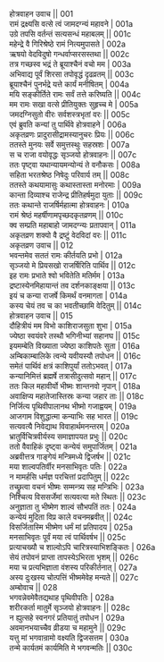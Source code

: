 होत्रवाहन उवाच ||	001    
रामं द्रक्ष्यसि वत्से त्वं जामदग्न्यं महावने |	001a  
उग्रे तपसि वर्तन्तं सत्यसन्धं महाबलम् ||	001c  
महेन्द्रे वै गिरिश्रेष्ठे रामं नित्यमुपासते |	002a  
ऋषयो वेदविदुषो गन्धर्वाप्सरसस्तथा ||	002c  
तत्र गच्छस्व भद्रं ते ब्रूयाश्चैनं वचो मम |	003a  
अभिवाद्य पूर्वं शिरसा तपोवृद्धं दृढव्रतम् ||	003c  
ब्रूयाश्चैनं पुनर्भद्रे यत्ते कार्यं मनीषितम् |	004a  
मयि सङ्कीर्तिते रामः सर्वं तत्ते करिष्यति ||	004c  
मम रामः सखा वत्से प्रीतियुक्तः सुहृच्च मे |	005a  
जमदग्निसुतो वीरः सर्वशस्त्रभृतां वरः ||	005c  
एवं ब्रुवति कन्यां तु पार्थिवे होत्रवाहने |	006a  
अकृतव्रणः प्रादुरासीद्रामस्यानुचरः प्रियः ||	006c  
ततस्ते मुनयः सर्वे समुत्तस्थुः सहस्रशः |	007a  
स च राजा वयोवृद्धः सृञ्जयो होत्रवाहनः ||	007c  
ततः पृष्ट्वा यथान्यायमन्योन्यं ते वनौकसः |	008a  
सहिता भरतश्रेष्ठ निषेदुः परिवार्य तम् ||	008c  
ततस्ते कथयामासुः कथास्तास्ता मनोरमाः |	009a  
कान्ता दिव्याश्च राजेन्द्र प्रीतिहर्षमुदा युताः ||	009c  
ततः कथान्ते राजर्षिर्महात्मा होत्रवाहनः |	010a  
रामं श्रेष्ठं महर्षीणामपृच्छदकृतव्रणम् ||	010c  
क्व सम्प्रति महाबाहो जामदग्न्यः प्रतापवान् |	011a  
अकृतव्रण शक्यो वै द्रष्टुं वेदविदां वरः ||	011c  
अकृतव्रण उवाच || 	012    
भवन्तमेव सततं रामः कीर्तयति प्रभो |	012a  
सृञ्जयो मे प्रियसखो राजर्षिरिति पार्थिव ||	012c  
इह रामः प्रभाते श्वो भवितेति मतिर्मम |	013a  
द्रष्टास्येनमिहायान्तं तव दर्शनकाङ्क्षया ||	013c  
इयं च कन्या राजर्षे किमर्थं वनमागता |	014a  
कस्य चेयं तव च का भवतीच्छामि वेदितुम् ||	014c  
होत्रवाहन उवाच ||	015    
दौहित्रीयं मम विभो काशिराजसुता शुभा |	015a  
ज्येष्ठा स्वयंवरे तस्थौ भगिनीभ्यां सहानघ ||	015c  
इयमम्बेति विख्याता ज्येष्ठा काशिपतेः सुता |	016a  
अम्बिकाम्बालिके त्वन्ये यवीयस्यौ तपोधन ||	016c  
समेतं पार्थिवं क्षत्रं काशिपुर्यां ततोऽभवत् |	017a  
कन्यानिमित्तं ब्रह्मर्षे तत्रासीदुत्सवो महान् ||	017c  
ततः किल महावीर्यो भीष्मः शान्तनवो नृपान् |	018a  
अवाक्षिप्य महातेजास्तिस्रः कन्या जहार ताः ||	018c  
निर्जित्य पृथिवीपालानथ भीष्मो गजाह्वयम् |	019a  
आजगाम विशुद्धात्मा कन्याभिः सह भारत ||	019c  
सत्यवत्यै निवेद्याथ विवाहार्थमनन्तरम् |	020a  
भ्रातुर्विचित्रवीर्यस्य समाज्ञापयत प्रभुः ||	020c  
ततो वैवाहिकं दृष्ट्वा कन्येयं समुपार्जितम् |	021a  
अब्रवीत्तत्र गाङ्गेयं मन्त्रिमध्ये द्विजर्षभ ||	021c  
मया शाल्वपतिर्वीर मनसाभिवृतः पतिः |	022a  
न मामर्हसि धर्मज्ञ परचित्तां प्रदापितुम् ||	022c  
तच्छ्रुत्वा वचनं भीष्मः सम्मन्त्र्य सह मन्त्रिभिः |	023a  
निश्चित्य विससर्जेमां सत्यवत्या मते स्थितः ||	023c  
अनुज्ञाता तु भीष्मेण शाल्वं सौभपतिं ततः |	024a  
कन्येयं मुदिता विप्र काले वचनमब्रवीत् ||	024c  
विसर्जितास्मि भीष्मेण धर्मं मां प्रतिपादय |	025a  
मनसाभिवृतः पूर्वं मया त्वं पार्थिवर्षभ ||	025c  
प्रत्याचख्यौ च शाल्वोऽपि चारित्रस्याभिशङ्कितः |	026a  
सेयं तपोवनं प्राप्ता तापस्येऽभिरता भृशम् ||	026c  
मया च प्रत्यभिज्ञाता वंशस्य परिकीर्तनात् |	027a  
अस्य दुःखस्य चोत्पत्तिं भीष्ममेवेह मन्यते ||	027c  
अम्बोवाच ||	028    
भगवन्नेवमेवैतद्यथाह पृथिवीपतिः |	028a  
शरीरकर्ता मातुर्मे सृञ्जयो होत्रवाहनः ||	028c  
न ह्युत्सहे स्वनगरं प्रतियातुं तपोधन |	029a  
अवमानभयाच्चैव व्रीडया च महामुने ||	029c  
यत्तु मां भगवान्रामो वक्ष्यति द्विजसत्तम |	030a  
तन्मे कार्यतमं कार्यमिति मे भगवन्मतिः ||	030c  
